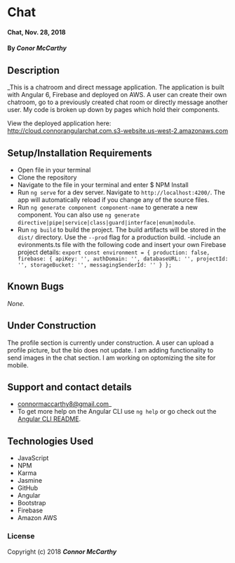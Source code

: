 # Chat

#### Chat, Nov. 28, 2018

#### By _**Conor McCarthy**_

## Description

_This is a chatroom and direct message application. The application is built with Angular 6, Firebase and deployed on AWS. A user can create their own chatroom, go to a previously created chat room or directly message another user. My code is broken up down by pages which hold their components. 

View the deployed application here: http://cloud.connorangularchat.com.s3-website.us-west-2.amazonaws.com

## Setup/Installation Requirements

- Open file in your terminal
- Clone the repository
- Navigate to the file in your terminal and enter $ NPM Install
- Run `ng serve` for a dev server. Navigate to `http://localhost:4200/`. The app will automatically reload if you change any of the source files.
- Run `ng generate component component-name` to generate a new component. You can also use `ng generate directive|pipe|service|class|guard|interface|enum|module`.
- Run `ng build` to build the project. The build artifacts will be stored in the `dist/` directory. Use the `--prod` flag for a production build.
-include an evironments.ts file with the following code and insert your own Firebase project details:
`export const environment = { production: false, firebase: { apiKey: '', authDomain: '', databaseURL: '', projectId: '', storageBucket: '', messagingSenderId: '' } };`

## Known Bugs

_None._

## Under Construction
The profile section is currently under construction. A user can upload a profile picture, but the bio does not update. I am adding functionality to send images in the chat section. I am working on optomizing the site for mobile.

## Support and contact details

- connormaccarthy8@gmail.com\_
- To get more help on the Angular CLI use `ng help` or go check out the [Angular CLI README](https://github.com/angular/angular-cli/blob/master/README.md).

## Technologies Used

- JavaScript
- NPM
- Karma
- Jasmine
- GitHub
- Angular
- Bootstrap
- Firebase
- Amazon AWS

### License

Copyright (c) 2018 **_Connor McCarthy_**
